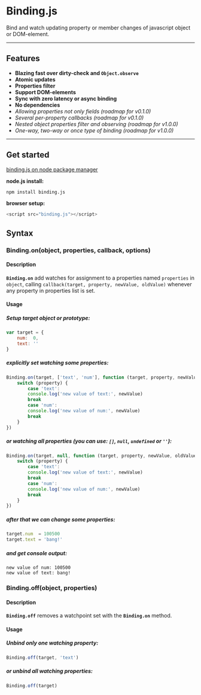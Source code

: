 Binding.js
===================
Bind and watch updating property or member changes of javascript object or DOM-element.

----------

Features
--------
   - **Blazing fast over dirty-check and `Object.observe`**
   - **Atomic updates**
   - **Properties filter**
   - **Support DOM-elements**
   - **Sync with zero latency or async binding**
   - **No dependencies**
   - *Allowing properties not only fields (roadmap for v0.1.0)*
   - *Several per-property callbacks (roadmap for v0.1.0)*
   - *Nested object properties filter and observing (roadmap for v1.0.0)*
   - *One-way, two-way or once type of binding (roadmap for v1.0.0)*

----------
Get started
-----------
[binding.js on node package manager][npm]

**node.js install:**
``` bash
npm install binding.js
```
**browser setup:**
``` js
<script src="binding.js"></script>
```

Syntax
-------------

### Binding.on(object, properties, callback, options)

#### Description
**`Binding.on`** add watches for assignment to a properties named `properties` in `object`, calling `callback(target, property, newValue, oldValue)` whenever any property in properties list is set.

#### Usage
##### Setup target object or prototype:
``` js
var target = {
	num:  0,
	text: ''
}
```
##### explicitly set watching some properties:
```js
Binding.on(target, ['text', 'num'], function (target, property, newValue, oldValue) {
    switch (property) {
        case 'text':
        console.log('new value of text:', newValue)
        break
        case 'num':
        console.log('new value of num:', newValue)
        break
    }
})
```
##### or watching all properties (you can use: `[]`, `null`, `undefined` or `''`):
```js
Binding.on(target, null, function (target, property, newValue, oldValue) {
    switch (property) {
        case 'text':
        console.log('new value of text:', newValue)
        break
        case 'num':
        console.log('new value of num:', newValue)
        break
    }
})
```
##### after that we can change some properties: 
```js
target.num  = 100500
target.text = 'bang!'
```
##### and get console output:
```
new value of num: 100500
new value of text: bang!
```

### Binding.off(object, properties)

#### Description
**`Binding.off`** removes a watchpoint set with the **`Binding.on`** method.

#### Usage
##### Unbind only one watching property:
```js
Binding.off(target, 'text')
```
##### or unbind all watching properties:
```js
Binding.off(target)
```

[npm]: https://www.npmjs.com/package/binding.js